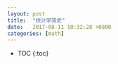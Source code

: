```yaml
---
layout: post
title:  "统计学简史"
date:   2017-08-11 10:32:28 +0800
categories: [math]
---
```


* TOC
{:toc}


